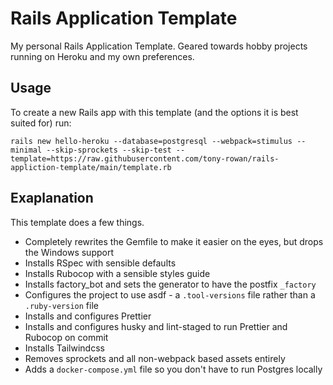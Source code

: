 # Rails Application Template
My personal Rails Application Template. Geared towards hobby projects
running on Heroku and my own preferences.

## Usage
To create a new Rails app with this template (and the options it is
best suited for) run:

```
rails new hello-heroku --database=postgresql --webpack=stimulus --minimal --skip-sprockets --skip-test --template=https://raw.githubusercontent.com/tony-rowan/rails-appliction-template/main/template.rb
```

## Exaplanation
This template does a few things.

- Completely rewrites the Gemfile to make it easier on the eyes, but drops the Windows support
- Installs RSpec with sensible defaults
- Installs Rubocop with a sensible styles guide
- Installs factory_bot and sets the generator to have the postfix `_factory`
- Configures the project to use asdf - a `.tool-versions` file rather than a `.ruby-version` file
- Installs and configures Prettier
- Installs and configures husky and lint-staged to run Prettier and Rubocop on commit
- Installs Tailwindcss
- Removes sprockets and all non-webpack based assets entirely
- Adds a `docker-compose.yml` file so you don't have to run Postgres locally
